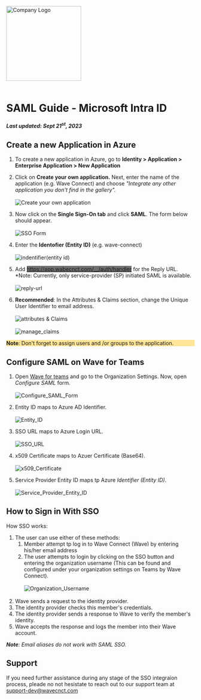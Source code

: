 <img src="https://github.com/wavecnct/poc-doc/blob/main/public/logo.png" alt="Company Logo" width="200"><br><br>

# SAML Guide - Microsoft Intra ID
##### *Last updated: Sept 21<sup>st</sup>, 2023* 

## Create a new Application in Azure

1. To create a new application in Azure, go to **Identity > Application > Enterprise Application > New Application**
2. Click on **Create your own application.** Next, enter the name of the application (e.g. Wave Connect) and choose *"Integrate any other application you don't find in the gallery".*
<br><br>![Create your own application](https://github.com/wavecnct/poc-doc/blob/main/public/create_app.png)

3. Now click on the **Single Sign-On tab** and click **SAML**. The form below should appear.
<br><br>![SSO Form](https://github.com/wavecnct/poc-doc/blob/main/public/SSO_form.png)

4. Enter the **Identofier (Entity ID)** (e.g. wave-connect)
<br><br>![indentifier(entity id)](https://github.com/wavecnct/poc-doc/blob/main/public/identifier(entity_id).png)

5. Add <span style="background-color: #6F6F6F">https://app.wabecnct.com/__/auth/handler</span> for the Reply URL.
*Note: Currently, only service-provider (SP) initiated SAML is available.
<br><br>![reply-url](https://github.com/wavecnct/poc-doc/blob/main/public/reply_url.png)

6. **Recommended**: In the Attributes & Claims section, change the Unique User Identifier to email address.
<br><br>![attributes & Claims](https://github.com/wavecnct/poc-doc/blob/main/public/attributes&claims.png)
<br><br>![manage_claims](https://github.com/wavecnct/poc-doc/blob/main/public/manage_claims.png)<br>

<span style="background-color: #FFE598; display: block; max-width=100%;"> **Note**: Don't forget to assign users and /or groups to the application.</span>

<div style="page-break-after: always;"></div>

## Configure SAML on Wave for Teams

1. Open <a href="https://teams.wavecnct.com/"> Wave for teams</a> and go to the Organization Settings. Now, open *Configure SAML* form.
<br><br>![Configure_SAML_Form](https://github.com/wavecnct/poc-doc/blob/main/public/Configure_SAML_Form.png)<br>

2. Entity ID maps to Azure AD Identifier.
<br><br>![Entity_ID](https://github.com/wavecnct/poc-doc/blob/main/public/Entity_ID.png)<br>

3. SSO URL maps to Azure Login URL.
<br><br>![SSO_URL](https://github.com/wavecnct/poc-doc/blob/main/public/SSO_URL.png)<br>

4. x509 Certificate maps to Azuer Certificate (Base64).
<br><br>![x509_Certificate](https://github.com/wavecnct/poc-doc/blob/main/public/x509_Certificate.png)<br>

5. Service Provider Entity ID maps tp Azure *Identifier (Entity ID)*.
<br><br>![Service_Provider_Entity_ID](https://github.com/wavecnct/poc-doc/blob/main/public/SP_Entity_ID.png)<br>


<div style="page-break-after: always;"></div>

## How to Sign in With SSO
How SSO works:

<ol>
    <li>The user can use either of these methods:
        <ol list-style-type: "upper-alpha">    
            <li>Member attempt tp log in to Wave Connect (Wave) by entering his/her email address</li>
            <li>The user attempts to login by clicking on the SSO button and entering the organization username (This can be found and configured under your organization settings on Teams by Wave Connect).<br><br>
            <img src="https://github.com/wavecnct/poc-doc/blob/main/public/Org_Username.png" alt="Organization_Username"></li>
        </ol><br>
    </li>
    <li>Wave sends a request to the identity provider.</li>
    <li>The identity provider checks this member's credentials.</li>
    <li>The identity provider sends a response to Wave to verify the member's identity.</li>
    <li>Wave accepts the response and logs the member into their Wave account.</li>
</ol>

***Note**: Email aliases do not work with SAML SSO.*

## Support
If you need further assistance during any stage of the SSO integraion process, pleade no not hesistate to reach out to our support team at <a href="support-dev@wavecnct.com">support-dev@wavecnct.com</a>




